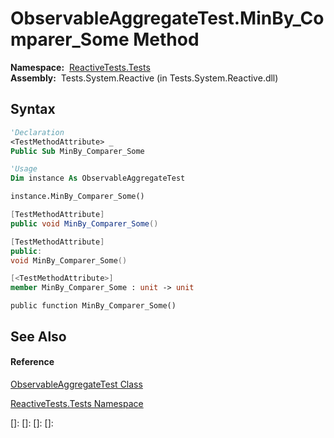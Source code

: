 # ObservableAggregateTest.MinBy\_Comparer\_Some Method

**Namespace:**  [ReactiveTests.Tests](ReactiveTests.Tests\ReactiveTests.Tests.md)  
**Assembly:**  Tests.System.Reactive (in Tests.System.Reactive.dll)

## Syntax

```vb
'Declaration
<TestMethodAttribute> _
Public Sub MinBy_Comparer_Some
```

```vb
'Usage
Dim instance As ObservableAggregateTest

instance.MinBy_Comparer_Some()
```

```csharp
[TestMethodAttribute]
public void MinBy_Comparer_Some()
```

```c++
[TestMethodAttribute]
public:
void MinBy_Comparer_Some()
```

```fsharp
[<TestMethodAttribute>]
member MinBy_Comparer_Some : unit -> unit 
```

```jscript
public function MinBy_Comparer_Some()
```

## See Also

#### Reference

[ObservableAggregateTest Class](ObservableAggregateTest\ObservableAggregateTest.md)

[ReactiveTests.Tests Namespace](ReactiveTests.Tests\ReactiveTests.Tests.md)

[]: 
[]: 
[]: 
[]: 